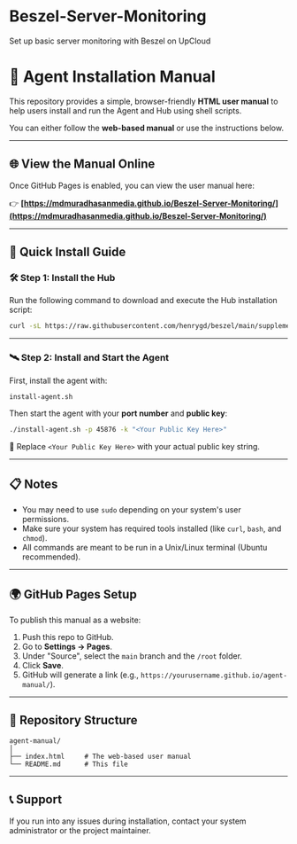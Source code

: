 # Beszel-Server-Monitoring
Set up basic server monitoring with Beszel on UpCloud

# 🧭 Agent Installation Manual

This repository provides a simple, browser-friendly **HTML user manual** to help users install and run the Agent and Hub using shell scripts.

You can either follow the **web-based manual** or use the instructions below.

---

## 🌐 View the Manual Online

Once GitHub Pages is enabled, you can view the user manual here:

👉 **[https://mdmuradhasanmedia.github.io/Beszel-Server-Monitoring/](https://mdmuradhasanmedia.github.io/Beszel-Server-Monitoring/)**  


---

## 🚀 Quick Install Guide

### 🛠 Step 1: Install the Hub

Run the following command to download and execute the Hub installation script:

```bash
curl -sL https://raw.githubusercontent.com/henrygd/beszel/main/supplemental/scripts/install-hub.sh -o install-hub.sh && chmod +x install-hub.sh && ./install-hub.sh
```

---

### 🛰 Step 2: Install and Start the Agent

First, install the agent with:

```bash
install-agent.sh
```

Then start the agent with your **port number** and **public key**:

```bash
./install-agent.sh -p 45876 -k "<Your Public Key Here>"
```

🔐 Replace `<Your Public Key Here>` with your actual public key string.

---

## 📋 Notes

- You may need to use `sudo` depending on your system's user permissions.
- Make sure your system has required tools installed (like `curl`, `bash`, and `chmod`).
- All commands are meant to be run in a Unix/Linux terminal (Ubuntu recommended).

---

## 🌍 GitHub Pages Setup

To publish this manual as a website:

1. Push this repo to GitHub.
2. Go to **Settings → Pages**.
3. Under "Source", select the `main` branch and the `/root` folder.
4. Click **Save**.
5. GitHub will generate a link (e.g., `https://yourusername.github.io/agent-manual/`).

---

## 📂 Repository Structure

```
agent-manual/
│
├── index.html     # The web-based user manual
└── README.md      # This file
```

---

## 📞 Support

If you run into any issues during installation, contact your system administrator or the project maintainer.

